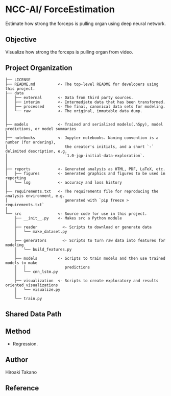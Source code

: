 
NCC-AI/ ForceEstimation
==============================

Estimate how strong the forceps is pulling organ using deep neural network.

Objective
------------
Visualize how strong the forceps is pulling organ from video.

Project Organization
------------

    ├── LICENSE
    ├── README.md          <- The top-level README for developers using this project.
    ├── data
    │   ├── external       <- Data from third party sources.
    │   ├── interim        <- Intermediate data that has been transformed.
    │   ├── processed      <- The final, canonical data sets for modeling.
    │   └── raw            <- The original, immutable data dump.
    │
    │
    ├── models             <- Trained and serialized models(.h5py), model predictions, or model summaries
    │
    ├── notebooks          <- Jupyter notebooks. Naming convention is a number (for ordering),
    │                         the creator's initials, and a short `-` delimited description, e.g.
    │                         `1.0-jqp-initial-data-exploration`.
    │
    │
    ├── reports            <- Generated analysis as HTML, PDF, LaTeX, etc.
    │   ├── figures        <- Generated graphics and figures to be used in reporting
    │   └── log            <- accuracy and loss history
    │
    ├── requirements.txt   <- The requirements file for reproducing the analysis environment, e.g.
    │                         generated with `pip freeze > requirements.txt`
    │
    └── src                <- Source code for use in this project.
        ├── __init__.py    <- Makes src a Python module
        │
        ├── reader           <- Scripts to download or generate data
        │   └── make_dataset.py
        │
        ├── generators       <- Scripts to turn raw data into features for modeling
        │   └── build_features.py
        │
        ├── models         <- Scripts to train models and then use trained models to make
        │   │                 predictions
        │   └── cnn_lstm.py
        │
        ├── visualization  <- Scripts to create exploratory and results oriented visualizations
        │   └── visualize.py
        │
        └── train.py

Shared Data Path
------------

         
Method
------------
- Regression.

Author
------------
Hiroaki Takano

Reference
------------
  
